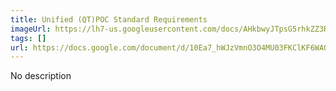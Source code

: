 ```yaml
---
title: Unified (QT)POC Standard Requirements
imageUrl: https://lh7-us.googleusercontent.com/docs/AHkbwyJTpsG5rhkZZ3RikYZrRtD_WhVtIPeKApzveCWbXKp32IPL2-VUbuCR_Ug-2fAOSqqzM9TDhbzouLD8Jxhw3JRXbOokbxdok9uD8sLaFd4DErhzvMeF=w1200-h630-p
tags: []
url: https://docs.google.com/document/d/10Ea7_hWJzVmnO3O4MU03FKClKF6WAQWNvPB4E0_PjbQ/edit
---
```


No description
